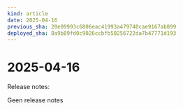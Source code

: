 ```yaml
---
kind: article
date: 2025-04-16
previous_sha: 20e09993c6806eac41993a479740cae9167ab899
deployed_sha: 8a9b89fd0c9026ccbfb50256722da7b47771d193
---
```


# 2025-04-16

Release notes:

Geen release notes
